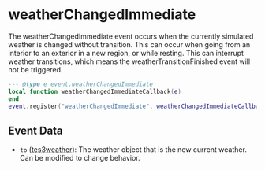 # weatherChangedImmediate

The weatherChangedImmediate event occurs when the currently simulated weather is changed without transition. This can occur when going from an interior to an exterior in a new region, or while resting. This can interrupt weather transitions, which means the weatherTransitionFinished event will not be triggered.

```lua
--- @type e event.weatherChangedImmediate
local function weatherChangedImmediateCallback(e)
end
event.register("weatherChangedImmediate", weatherChangedImmediateCallback)
```

## Event Data

* `to` ([tes3weather](../../types/tes3weather)): The weather object that is the new current weather. Can be modified to change behavior.

